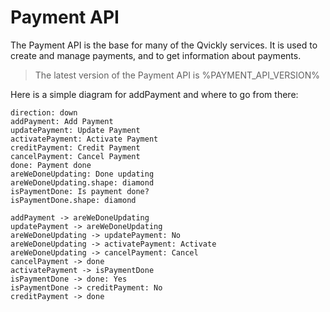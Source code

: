 # Payment API

<include from="Snippets-PaymentAPI.md" element-id="snippet-header"></include>

The Payment API is the base for many of the Qvickly services. It is used to create and manage payments, and to get information about payments.

> The latest version of the Payment API is %PAYMENT_API_VERSION%


Here is a simple diagram for addPayment and where to go from there:


```d2
direction: down
addPayment: Add Payment
updatePayment: Update Payment
activatePayment: Activate Payment
creditPayment: Credit Payment
cancelPayment: Cancel Payment
done: Payment done
areWeDoneUpdating: Done updating
areWeDoneUpdating.shape: diamond
isPaymentDone: Is payment done?
isPaymentDone.shape: diamond

addPayment -> areWeDoneUpdating 
updatePayment -> areWeDoneUpdating
areWeDoneUpdating -> updatePayment: No
areWeDoneUpdating -> activatePayment: Activate
areWeDoneUpdating -> cancelPayment: Cancel
cancelPayment -> done
activatePayment -> isPaymentDone
isPaymentDone -> done: Yes
isPaymentDone -> creditPayment: No
creditPayment -> done

```

```plantuml
```